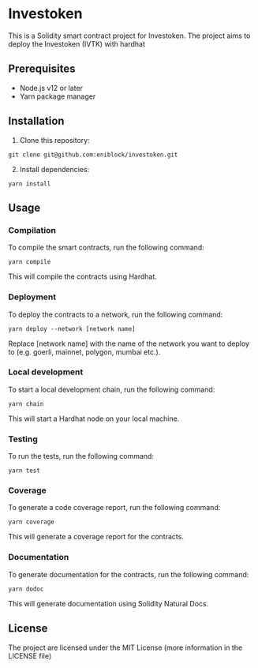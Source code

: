 # Investoken

This is a Solidity smart contract project for Investoken. The project aims to deploy the Investoken (IVTK) with hardhat

## Prerequisites

- Node.js v12 or later
- Yarn package manager

## Installation

1. Clone this repository:
```
git clone git@github.com:eniblock/investoken.git
```

2. Install dependencies:
```
yarn install
```

## Usage

### Compilation

To compile the smart contracts, run the following command:
```
yarn compile
```

This will compile the contracts using Hardhat.

### Deployment

To deploy the contracts to a network, run the following command:
```
yarn deploy --network [network name]
```

Replace [network name] with the name of the network you want to deploy to (e.g. goerli, mainnet, polygon, mumbai etc.).

### Local development

To start a local development chain, run the following command:
```
yarn chain
```

This will start a Hardhat node on your local machine.

### Testing

To run the tests, run the following command:
```
yarn test
```

### Coverage

To generate a code coverage report, run the following command:
```
yarn coverage
```

This will generate a coverage report for the contracts.

### Documentation

To generate documentation for the contracts, run the following command:
```
yarn dodoc
```

This will generate documentation using Solidity Natural Docs.

## License
The project are licensed under the MIT License (more information in the LICENSE file)
